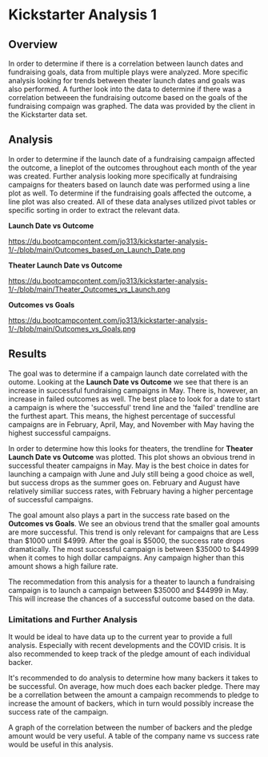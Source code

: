 # Kickstarter Analysis 1

## Overview
In order to determine if there is a correlation between launch dates and fundraising goals, data from multiple plays were analyzed. More specific analysis looking for trends between theater launch dates and goals was also performed. A further look into the data to determine if there was a correlation betweeen the fundraising outcome based on the goals of the fundraising compaign was graphed. The data was provided by the client in the Kickstarter data set.  

## Analysis
In order to determine if the launch date of a fundraising campaign affected the outcome, a lineplot of the outcomes throughout each month of the year was created. Further analysis looking more specifically at fundraising campaigns for theaters based on launch date was performed using a line plot as well. To determine if the fundraising goals affected the outcome, a line plot was also created. All of these data analyses utilized pivot tables or specific sorting in order to extract the relevant data. 

**Launch Date vs Outcome**

https://du.bootcampcontent.com/jo313/kickstarter-analysis-1/-/blob/main/Outcomes_based_on_Launch_Date.png

**Theater Launch Date vs Outcome**

https://du.bootcampcontent.com/jo313/kickstarter-analysis-1/-/blob/main/Theater_Outcomes_vs_Launch.png

**Outcomes vs Goals**

https://du.bootcampcontent.com/jo313/kickstarter-analysis-1/-/blob/main/Outcomes_vs_Goals.png


## Results
The goal was to determine if a campaign launch date correlated with the outome. Looking at the **Launch Date vs Outcome** we see that there is an increase in successful fundraising campaigns in May. There is, however, an increase in failed outcomes as well. The best place to look for a date to start a campaign is where the 'successful' trend line and the 'failed' trendline are the furthest apart. This means, the highest percentage of successful campaigns are in February,  April, May, and November with May having the highest successful campaigns.

In order to determine how this looks for theaters, the trendline for **Theater Launch Date vs Outcome** was plotted. This plot shows an obvious trend in successful theater campaigns in May. May is the best choice in dates for launching a campaign with June and July still being a good choice as well, but success drops as the summer goes on. February and August have relatively similiar success rates, with February having a higher percentage of successful campaigns.

The goal amount also plays a part in the success rate based on the **Outcomes vs Goals**. We see an obvious trend that the smaller goal amounts are more successful. This trend is only relevant for campaigns that are Less than $1000 until $4999. After the goal is $5000, the success rate drops dramatically. The most successful campaign is between $35000 to $44999 when it comes to high dollar campaigns. Any campaign higher than this amount shows a high failure rate. 

The recommedation from this analysis for a theater to launch a fundraising campaign is to launch a campaign between $35000 and $44999 in May. This will increase the chances of a successful outcome based on the data.

### Limitations and Further Analysis
It would be ideal to have data up to the current year to provide a full analysis. Especially with recent developments and the COVID crisis. It is also recommended to keep track of the pledge amount of each individual backer. 

It's recommended to do analysis to determine how many backers it takes to be successful. On average, how much does each backer pledge. There may be a correllation between the amount a campaign recommends to pledge to increase the amount of backers, which in turn would possibly increase the success rate of the campaign. 

A graph of the correlation between the number of backers and the pledge amount would be very useful. 
A table of the company name vs success rate would be useful in this analysis.











